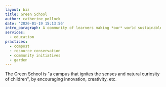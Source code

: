 ```yaml
---
layout: biz
title: Green School
author: catherine_pollock
date: '2020-01-19 15:13:56'
intro_paragraph: A community of learners making *our* world sustainable
services:
  - education
practices:
  - compost
  - resource conservation
  - community initiatives
  - garden
---
```

The Green School is "a campus that ignites the senses and natural curiosity of children", by encouraging innovation, creativity, etc.

